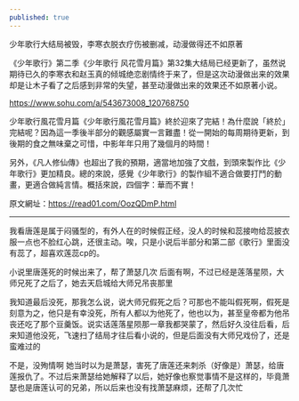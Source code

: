 ```yaml
---
published: true
---
```

少年歌行大结局被毁，李寒衣脱衣疗伤被删减，动漫做得还不如原著 

《少年歌行》第二季《少年歌行 风花雪月篇》第32集大结局已经更新了，虽然说期待已久的李寒衣和赵玉真的倾城绝恋剧情终于来了，但是这次动漫做出来的效果却是让木子看了之后感到非常的失望，甚至动漫做出来的效果还不如原著小说。

https://www.sohu.com/a/543673008_120768750
  
少年歌行風花雪月篇《少年歌行風花雪月篇》終於迎來了完結！為什麼說「終於」完結呢？因為這一季後半部分的觀感屬實一言難盡！從一開始的每周期待更新，到後期的食之無味棄之可惜，中影年年只用了幾個月的時間！

另外，《凡人修仙傳》也超出了我的預期，適當地加強了文戲，到頭來製作比《少年歌行》更加精良。總的來說，感覺《少年歌行》的製作組不適合做要打鬥的動畫，更適合做純言情。概括來說，四個字：華而不實！

原文網址：https://read01.com/OozQDmP.html

---

我看唐莲是属于闷骚型的，有外人在的时候假正经，没人的时候和蕊接吻给蕊披衣服一点也不脸红心跳，还很主动。唉，只是小说后半部分和第二部《歌行》里面没有蕊了，超喜欢莲蕊cp的。

小说里唐莲死的时候出来了，帮了萧瑟几次
后面有啊，不过已经是莲落星陨，大师兄死了之后了，她去天启城给大师兄吊丧那里

我知道最后没死，那我怎么说，说大师兄假死之后？可那也不能叫假死啊，假死是刻意为之，他只是有幸没死，所有人都以为他死了，他也以为，甚至皇帝都为他吊丧还吃了那个豆羹饭。说实话莲落星陨那一章我都哭蒙了，然后好久没往后看，后来知道他没死，飞速扫了结局才往后看小说的，但是后面没有大师兄戏份了，还是蛮难过的

不是，没殉情啊 她当时以为是萧瑟，害死了唐莲还来刺杀（好像是）萧瑟，给唐莲报仇了。不过后来萧瑟给她解释了以后，她好像也察觉事情不是这样的，毕竟萧瑟也是唐莲认可的兄弟，所以后来也没有找萧瑟麻烦，还帮了几次忙
